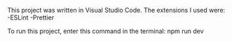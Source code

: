 This project was written in Visual Studio Code. The extensions I used were:
  -ESLint
  -Prettier

To run this project, enter this command in the terminal:
npm run dev
